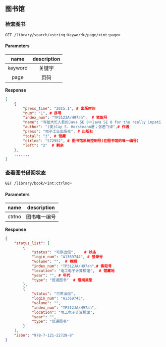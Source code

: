 图书馆
----

### 检索图书

`GET /library/search/<string:keyword>/page/<int:page>`

#### Parameters

name|description
:--:|:---:
keyword | 关键字
page    |  页码

**Response**

```json
[
    {
        "press_time": "2015.1", # 出版时间
        "num": "1", # 序号
        "index_num": "TP312JA/H97ah",  # 索取号
        "name": "写给大忙人看的Java SE 8＝Java SE 8 for the really impatient",# 名称
        "author": "(美)Cay S. Horstmann著；张若飞译",# 作者
        "press": "电子工业出版社", # 出版社
        "total": "3", # 馆藏
        "ctrlno": "572952", # 图书馆系统控制号(在图书馆的唯一编号)
        "left": "2"  # 剩余
    },
    .......
]
```

### 查看图书借阅状态

`GET /library/book/<int:ctrlno>`

#### Parameters

name|description
:--:|:---:
ctrlno | 图书唯一编号

**Response**

```json
{
    "status_list": [
        {
            "status": "可供出借",    # 状态
            "login_num": "A1369744", # 登录号
            "volume": "",  # 卷期
            "index_num": "TP312JA/H97ah",# 索取号
            "location": "电工电子计算机馆",  # 馆藏地
            "year": "", # 年代
            "type": "普通图书"  # 借阅类型
        },
        {
            "status": "可供出借",
            "login_num": "A1369745",
            "volume": "",
            "index_num": "TP312JA/H97ah",
            "location": "电工电子计算机馆",
            "year": "",
            "type": "普通图书"
        }
    ],
    "isbn": "978-7-121-22728-8"
}
```